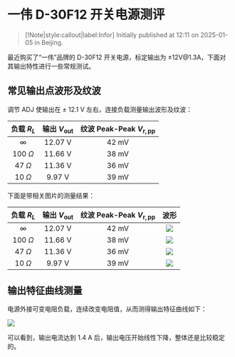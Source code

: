 # 一伟 D-30F12 开关电源测评


> [!Note|style:callout|label:Infor]
Initially published at 12:11 on 2025-01-05 in Beijing.

最近购买了“一伟”品牌的 D-30F12 开关电源，标定输出为 $\pm 12 \mathrm{V} @ 1.3 \mathrm{A}$，下面对其输出特性进行一些常规测试。

## 常见输出点波形及纹波

调节 ADJ 使输出在 $\pm$ 12.1 V 左右，连接负载测量输出波形及纹波：


<div class='center'>

| 负载 $R_L$ | 输出 $V_{\mathrm{out}}$ | 纹波 Peak-Peak $V_{\mathrm{r, pp}}$ |
|:-:|:-:|:-:|
 | $\infty$ | 12.07 V | 42 mV | 
 | 100 $\Omega$ | 11.66 V |  38 mV |
 | 47 $\Omega$  | 11.36 V | 36 mV |
 | 10 $\Omega$  | 9.97 V | 39 mV |
</div>


下面是带相关图片的测量结果：

<div class='center'>

| 负载 $R_L$ | 输出 $V_{\mathrm{out}}$ | 纹波 Peak-Peak $V_{\mathrm{r, pp}}$ | 波形 |
|:-:|:-:|:-:|:-:|
 | $\infty$ | 12.07 V | 42 mV | <div class="center"><img src="https://imagebank-0.oss-cn-beijing.aliyuncs.com/VS-PicGo/2025-01-05-12-19-07_一伟 D-30F12 开关电源测评.png"/></div> |
 | 100 $\Omega$ | 11.66 V |  38 mV | <div class="center"><img src="https://imagebank-0.oss-cn-beijing.aliyuncs.com/VS-PicGo/2025-01-05-12-27-11_一伟 D-30F12 开关电源测评.png"/></div> |
 | 47 $\Omega$  | 11.36 V | 36 mV | <div class="center"><img src="https://imagebank-0.oss-cn-beijing.aliyuncs.com/VS-PicGo/2025-01-05-12-30-29_一伟 D-30F12 开关电源测评.png"/></div> |
 | 10 $\Omega$  | 9.97 V | 39 mV | <div class="center"><img src="https://imagebank-0.oss-cn-beijing.aliyuncs.com/VS-PicGo/2025-01-05-12-35-32_一伟 D-30F12 开关电源测评.png"/></div> |
</div>

## 输出特征曲线测量

电源外接可变电阻负载，连续改变电阻值，从而测得输出特征曲线如下：

<!-- d:\aa_MyGraphics\2025-01-07_18-01-55.pdf -->
<div class="center"><img src="https://imagebank-0.oss-cn-beijing.aliyuncs.com/VS-PicGo/2025-01-07-18-02-51_一伟 D-30F12 开关电源测评.png"/></div>

可以看到，输出电流达到 1.4 A 后，输出电压开始线性下降，整体还是比较稳定的。